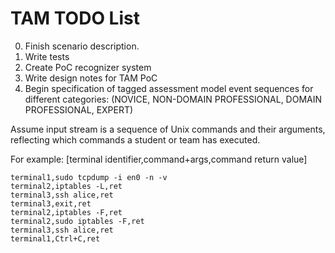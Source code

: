 # TAM TODO List

0. Finish scenario description.
1. Write tests
2. Create PoC recognizer system
3. Write design notes for TAM PoC
4. Begin specification of tagged assessment model event sequences for different categories: 
(NOVICE, NON-DOMAIN PROFESSIONAL, DOMAIN PROFESSIONAL, EXPERT)

Assume input stream is a sequence of Unix 
commands and their arguments, reflecting which 
commands a student or team has executed.

For example:
[terminal identifier,command+args,command return value]

```
terminal1,sudo tcpdump -i en0 -n -v
terminal2,iptables -L,ret
terminal3,ssh alice,ret
terminal3,exit,ret
terminal2,iptables -F,ret
terminal2,sudo iptables -F,ret
terminal3,ssh alice,ret
terminal1,Ctrl+C,ret
```
